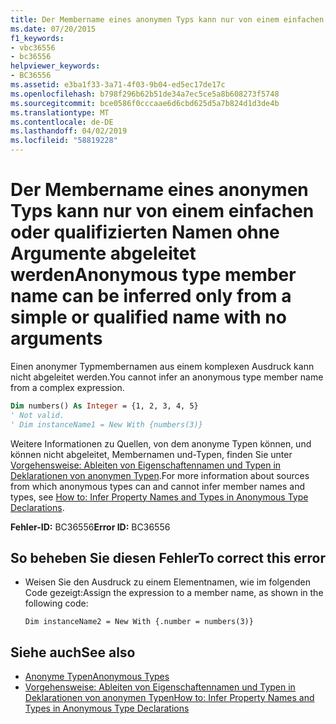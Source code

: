 ```yaml
---
title: Der Membername eines anonymen Typs kann nur von einem einfachen oder qualifizierten Namen ohne Argumente abgeleitet werden
ms.date: 07/20/2015
f1_keywords:
- vbc36556
- bc36556
helpviewer_keywords:
- BC36556
ms.assetid: e3ba1f33-3a71-4f03-9b04-ed5ec17de17c
ms.openlocfilehash: b798f296b62b51de34a7ec5ce5a8b608273f5748
ms.sourcegitcommit: bce0586f0cccaae6d6cbd625d5a7b824d1d3de4b
ms.translationtype: MT
ms.contentlocale: de-DE
ms.lasthandoff: 04/02/2019
ms.locfileid: "58819228"
---
```

# <a name="anonymous-type-member-name-can-be-inferred-only-from-a-simple-or-qualified-name-with-no-arguments"></a><span data-ttu-id="effe6-102">Der Membername eines anonymen Typs kann nur von einem einfachen oder qualifizierten Namen ohne Argumente abgeleitet werden</span><span class="sxs-lookup"><span data-stu-id="effe6-102">Anonymous type member name can be inferred only from a simple or qualified name with no arguments</span></span>
<span data-ttu-id="effe6-103">Einen anonymer Typmembernamen aus einem komplexen Ausdruck kann nicht abgeleitet werden.</span><span class="sxs-lookup"><span data-stu-id="effe6-103">You cannot infer an anonymous type member name from a complex expression.</span></span>  
  
```vb  
Dim numbers() As Integer = {1, 2, 3, 4, 5}  
' Not valid.  
' Dim instanceName1 = New With {numbers(3)}  
```  
  
 <span data-ttu-id="effe6-104">Weitere Informationen zu Quellen, von dem anonyme Typen können, und können nicht abgeleitet, Membernamen und-Typen, finden Sie unter [Vorgehensweise: Ableiten von Eigenschaftennamen und Typen in Deklarationen von anonymen Typen](../../../visual-basic/programming-guide/language-features/objects-and-classes/how-to-infer-property-names-and-types-in-anonymous-type-declarations.md).</span><span class="sxs-lookup"><span data-stu-id="effe6-104">For more information about sources from which anonymous types can and cannot infer member names and types, see [How to: Infer Property Names and Types in Anonymous Type Declarations](../../../visual-basic/programming-guide/language-features/objects-and-classes/how-to-infer-property-names-and-types-in-anonymous-type-declarations.md).</span></span>  
  
 <span data-ttu-id="effe6-105">**Fehler-ID:** BC36556</span><span class="sxs-lookup"><span data-stu-id="effe6-105">**Error ID:** BC36556</span></span>  
  
## <a name="to-correct-this-error"></a><span data-ttu-id="effe6-106">So beheben Sie diesen Fehler</span><span class="sxs-lookup"><span data-stu-id="effe6-106">To correct this error</span></span>  
  
-   <span data-ttu-id="effe6-107">Weisen Sie den Ausdruck zu einem Elementnamen, wie im folgenden Code gezeigt:</span><span class="sxs-lookup"><span data-stu-id="effe6-107">Assign the expression to a member name, as shown in the following code:</span></span>  
  
    ```  
    Dim instanceName2 = New With {.number = numbers(3)}  
    ```  
  
## <a name="see-also"></a><span data-ttu-id="effe6-108">Siehe auch</span><span class="sxs-lookup"><span data-stu-id="effe6-108">See also</span></span>

- [<span data-ttu-id="effe6-109">Anonyme Typen</span><span class="sxs-lookup"><span data-stu-id="effe6-109">Anonymous Types</span></span>](../../../visual-basic/programming-guide/language-features/objects-and-classes/anonymous-types.md)
- [<span data-ttu-id="effe6-110">Vorgehensweise: Ableiten von Eigenschaftennamen und Typen in Deklarationen von anonymen Typen</span><span class="sxs-lookup"><span data-stu-id="effe6-110">How to: Infer Property Names and Types in Anonymous Type Declarations</span></span>](../../../visual-basic/programming-guide/language-features/objects-and-classes/how-to-infer-property-names-and-types-in-anonymous-type-declarations.md)
